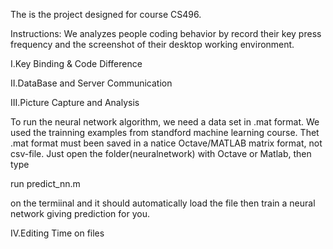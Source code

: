 The is the project designed for course CS496.

Instructions:
We analyzes people coding behavior by record their key press frequency and the screenshot of their desktop working environment.

I.Key Binding & Code Difference


II.DataBase and Server Communication


III.Picture Capture and Analysis

To run the neural network algorithm, we need a data set in .mat format. We used the trainning examples from standford machine learning course. Thet .mat format must been saved in a natice Octave/MATLAB matrix format, not csv-file. 
Just open the folder(neuralnetwork) with Octave or Matlab, then type

run predict_nn.m 

on the termiinal and it should automatically load the file then train a neural network giving prediction for you.

IV.Editing Time on files
